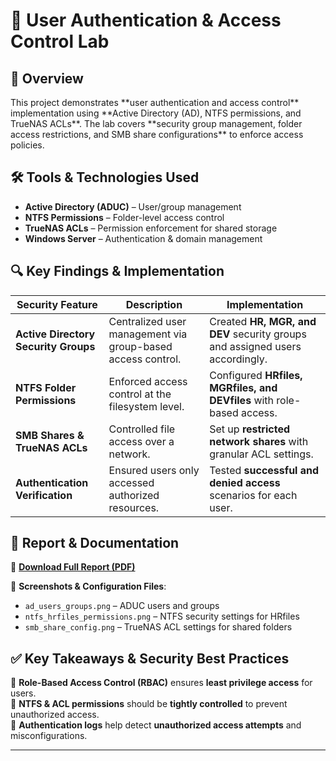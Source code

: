 <h1>🔑 User Authentication & Access Control Lab</h1>

<h2>📌 Overview</h2>
This project demonstrates **user authentication and access control** implementation using **Active Directory (AD), NTFS permissions, and TrueNAS ACLs**. The lab covers **security group management, folder access restrictions, and SMB share configurations** to enforce access policies.

<h2>🛠 Tools & Technologies Used</h2>

- **Active Directory (ADUC)** – User/group management  
- **NTFS Permissions** – Folder-level access control  
- **TrueNAS ACLs** – Permission enforcement for shared storage  
- **Windows Server** – Authentication & domain management  

<h2>🔍 Key Findings & Implementation</h2>

| Security Feature | Description | Implementation |
|-----------------|-------------|----------------|
| **Active Directory Security Groups** | Centralized user management via group-based access control. | Created **HR, MGR, and DEV** security groups and assigned users accordingly. |
| **NTFS Folder Permissions** | Enforced access control at the filesystem level. | Configured **HRfiles, MGRfiles, and DEVfiles** with role-based access. |
| **SMB Shares & TrueNAS ACLs** | Controlled file access over a network. | Set up **restricted network shares** with granular ACL settings. |
| **Authentication Verification** | Ensured users only accessed authorized resources. | Tested **successful and denied access** scenarios for each user. |

<h2>🚀 Report & Documentation</h2>

📄 **[Download Full Report (PDF)](https://github.com/user-attachments/files/18664963/Applying.User.Authentication.and.Access.Controls.4e.-.Marc.Corona.pdf)**  

📂 **Screenshots & Configuration Files**:
- `ad_users_groups.png` – ADUC users and groups  
- `ntfs_hrfiles_permissions.png` – NTFS security settings for HRfiles  
- `smb_share_config.png` – TrueNAS ACL settings for shared folders  

<h2>✅ Key Takeaways & Security Best Practices</h2>

🔹 **Role-Based Access Control (RBAC)** ensures **least privilege access** for users.  
🔹 **NTFS & ACL permissions** should be **tightly controlled** to prevent unauthorized access.  
🔹 **Authentication logs** help detect **unauthorized access attempts** and misconfigurations.  

---
